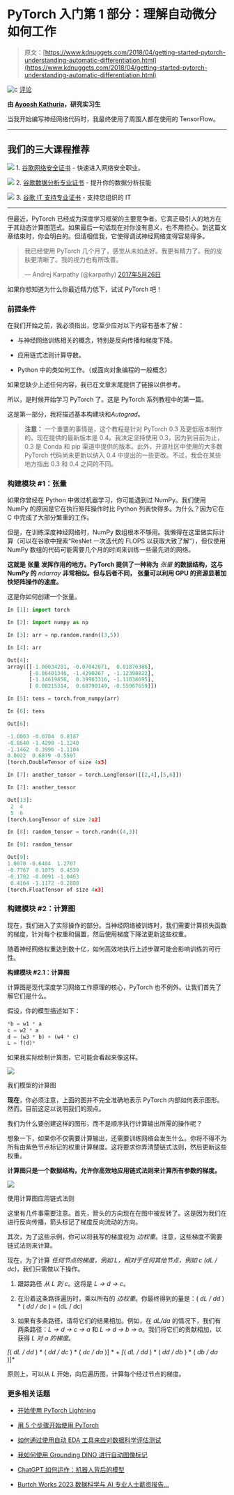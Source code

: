 # PyTorch 入门第 1 部分：理解自动微分如何工作

> 原文：[https://www.kdnuggets.com/2018/04/getting-started-pytorch-understanding-automatic-differentiation.html](https://www.kdnuggets.com/2018/04/getting-started-pytorch-understanding-automatic-differentiation.html)

![c](../Images/3d9c022da2d331bb56691a9617b91b90.png) [评论](/2018/04/getting-started-pytorch-understanding-automatic-differentiation.html?page=2#comments)

**由 [Ayoosh Kathuria](https://www.linkedin.com/in/ayoosh-kathuria-44a319132/)，研究实习生**

当我开始编写神经网络代码时，我最终使用了周围人都在使用的 TensorFlow。

* * *

## 我们的三大课程推荐

![](../Images/0244c01ba9267c002ef39d4907e0b8fb.png) 1\. [谷歌网络安全证书](https://www.kdnuggets.com/google-cybersecurity) - 快速进入网络安全职业。

![](../Images/e225c49c3c91745821c8c0368bf04711.png) 2\. [谷歌数据分析专业证书](https://www.kdnuggets.com/google-data-analytics) - 提升你的数据分析技能

![](../Images/0244c01ba9267c002ef39d4907e0b8fb.png) 3\. [谷歌 IT 支持专业证书](https://www.kdnuggets.com/google-itsupport) - 支持您组织的 IT

* * *

但最近，PyTorch 已经成为深度学习框架的主要竞争者。它真正吸引人的地方在于其动态计算图范式。如果最后一句话现在对你没有意义，也不用担心。到这篇文章结束时，你会明白的。但请相信我，它使得调试神经网络变得容易得多。

> 我已经使用 PyTorch 几个月了，感觉从未如此好。我更有精力了。我的皮肤更清晰了。我的视力也有所改善。
> 
> — Andrej Karpathy (@karpathy) [2017年5月26日](https://twitter.com/karpathy/status/868178954032513024?ref_src=twsrc%5Etfw)

如果你想知道为什么你最近精力低下，试试 PyTorch 吧！

### 前提条件

在我们开始之前，我必须指出，您至少应对以下内容有基本了解：

+   与神经网络训练相关的概念，特别是反向传播和梯度下降。

+   应用链式法则计算导数。

+   Python 中的类如何工作。（或面向对象编程的一般概念）

如果您缺少上述任何内容，我已在文章末尾提供了链接以供参考。

所以，是时候开始学习 PyTorch 了。这是 PyTorch 系列教程中的第一篇。

这是第一部分，我将描述基本构建块和*Autograd*。

> **注意：** 一个重要的事情是，这个教程是针对 PyTorch 0.3 及更低版本制作的。现在提供的最新版本是 0.4。我决定坚持使用 0.3，因为到目前为止，0.3 是 Conda 和 pip 渠道中提供的版本。此外，开源社区中使用的大多数 PyTorch 代码尚未更新以纳入 0.4 中提出的一些更改。不过，我会在某些地方指出 0.3 和 0.4 之间的不同。

### 构建模块 #1：张量

如果你曾经在 Python 中做过机器学习，你可能遇到过 NumPy。我们使用 NumPy 的原因是它在执行矩阵操作时比 Python 列表快得多。为什么？因为它在 C 中完成了大部分繁重的工作。

但是，在训练深度神经网络时，NumPy 数组根本不够用。我懒得在这里做实际计算（可以在谷歌中搜索“ResNet 一次迭代的 FLOPS 以获取大致了解”），但仅使用 NumPy 数组的代码可能需要几个月的时间来训练一些最先进的网络。

**这就是** **张量** **发挥作用的地方。PyTorch 提供了一种称为** *张量* **的数据结构，这与 NumPy 的** *ndarray* **非常相似。但与后者不同，** **张量可以利用 GPU 的资源显著加快矩阵操作的速度。**

这是你如何创建一个张量。

```py
In [1]: import torch 

In [2]: import numpy as np

In [3]: arr = np.random.randn((3,5))

In [4]: arr

Out[4]:
array([[-1.00034281, -0.07042071,  0.81870386],
       [-0.86401346, -1.4290267 , -1.12398822],
       [-1.14619856,  0.39963316, -1.11038695],
       [ 0.00215314,  0.68790149, -0.55967659]])

In [5]: tens = torch.from_numpy(arr)

In [6]: tens

Out[6]:

-1.0003 -0.0704  0.8187
-0.8640 -1.4290 -1.1240
-1.1462  0.3996 -1.1104
0.0022  0.6879 -0.5597
[torch.DoubleTensor of size 4x3]

In [7]: another_tensor = torch.LongTensor([[2,4],[5,6]])

In [7]: another_tensor

Out[13]: 
 2  4
 5  6
[torch.LongTensor of size 2x2]

In [8]: random_tensor = torch.randn((4,3))

In [9]: random_tensor

Out[9]:
1.0070 -0.6404  1.2707
-0.7767  0.1075  0.4539
-0.1782 -0.0091 -1.0463
 0.4164 -1.1172 -0.2888
[torch.FloatTensor of size 4x3]
```

### 构建模块 #2：计算图

现在，我们进入了实际操作的部分。当神经网络被训练时，我们需要计算损失函数的梯度，针对每个权重和偏置，然后使用梯度下降法更新这些权重。

随着神经网络权重达到数十亿，如何高效地执行上述步骤可能会影响训练的可行性。

**构建模块 #2.1：计算图**

计算图是现代深度学习网络工作原理的核心，PyTorch 也不例外。让我们首先了解它们是什么。

假设，你的模型描述如下：

```py
*b = w1 * a
c = w2 * a 
d = (w3 * b) + (w4 * c)
L = f(d)*
```

如果我实际绘制计算图，它可能会看起来像这样。

![](../Images/b1185cdfd81dacc7da52b88949b4cd17.png)

我们模型的计算图

**现在**，你必须注意，上面的图并不完全准确地表示 PyTorch 内部如何表示图形。然而，目前这足以说明我们的观点。

我们为什么要创建这样的图形，而不是顺序执行计算输出所需的操作呢？

想象一下，如果你不仅需要计算输出，还需要训练网络会发生什么。你将不得不为所有由紫色节点标记的权重计算梯度。这将要求你弄清楚链式法则，然后更新这些权重。

**计算图只是一个数据结构，允许你高效地应用链式法则来计算所有参数的梯度。**

![](../Images/142a367a1968d0a892540f69c74dedc3.png)

使用计算图应用链式法则

这里有几件事需要注意。首先，箭头的方向现在在图中被反转了。这是因为我们在进行反向传播，箭头标记了梯度反向流动的方向。

其次，为了这些示例，你可以将我写的梯度视为 *边权重*。注意，这些梯度不需要链式法则来计算。

现在，为了计算 *任何节点的梯度，例如 L，相对于任何其他节点，例如 c (dL / dc)*，我们只需做以下操作。

1.  跟踪路径 *从 L 到 c*。这将是 *L → d → c*。

1.  在沿着这条路径遍历时，乘以所有的 *边权重*。你最终得到的量是：( *dL / dd* ) * ( *dd / dc* ) = (dL / dc)

1.  如果有多条路径，请将它们的结果相加。例如，在 *dL/da* 的情况下，我们有两条路径：*L → d → c → a* 和 *L → d → b → a*。我们将它们的贡献相加，以获得 *L 对 a 的梯度*。

*[*( *dL / dd* ) * ( *dd / dc* ) * ( *dc / da* )] * + *[*( *dL / dd* ) * ( *dd / db* ) * ( *db / da* )]*

原则上，可以从 *L* 开始，向后遍历图，计算每个经过节点的梯度。

### 更多相关话题

+   [开始使用 PyTorch Lightning](https://www.kdnuggets.com/2022/12/getting-started-pytorch-lightning.html)

+   [用 5 个步骤开始使用 PyTorch](https://www.kdnuggets.com/5-steps-getting-started-pytorch)

+   [如何通过使用自动 EDA 工具来应对数据科学评估测试](https://www.kdnuggets.com/2022/04/ace-data-science-assessment-test-automatic-eda-tools.html)

+   [我如何使用 Grounding DINO 进行自动图像标记](https://www.kdnuggets.com/2023/05/automatic-image-labeling-grounding-dino.html)

+   [ChatGPT 如何运作：机器人背后的模型](https://www.kdnuggets.com/2023/04/chatgpt-works-model-behind-bot.html)

+   [Burtch Works 2023 数据科学与 AI 专业人士薪资报告…](https://www.kdnuggets.com/2023/08/burtch-works-2023-data-science-ai-professionals-salary-report.html)
